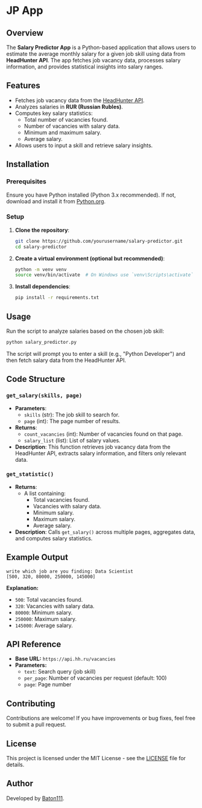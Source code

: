 # JP App

## Overview
The **Salary Predictor App** is a Python-based application that allows users to estimate the average monthly salary for a given job skill using data from **HeadHunter API**. The app fetches job vacancy data, processes salary information, and provides statistical insights into salary ranges.

## Features
- Fetches job vacancy data from the [HeadHunter API](https://api.hh.ru/vacancies).
- Analyzes salaries in **RUR (Russian Rubles)**.
- Computes key salary statistics:
  - Total number of vacancies found.
  - Number of vacancies with salary data.
  - Minimum and maximum salary.
  - Average salary.
- Allows users to input a skill and retrieve salary insights.

## Installation

### Prerequisites
Ensure you have Python installed (Python 3.x recommended). If not, download and install it from [Python.org](https://www.python.org/downloads/).

### Setup
1. **Clone the repository**:
   ```sh
   git clone https://github.com/yourusername/salary-predictor.git
   cd salary-predictor
   ```
2. **Create a virtual environment (optional but recommended)**:
   ```sh
   python -m venv venv
   source venv/bin/activate  # On Windows use `venv\Scripts\activate`
   ```
3. **Install dependencies**:
   ```sh
   pip install -r requirements.txt
   ```

## Usage
Run the script to analyze salaries based on the chosen job skill:

```sh
python salary_predictor.py
```

The script will prompt you to enter a skill (e.g., "Python Developer") and then fetch salary data from the HeadHunter API.

## Code Structure

### `get_salary(skills, page)`
- **Parameters**:
  - `skills` (str): The job skill to search for.
  - `page` (int): The page number of results.
- **Returns**:
  - `count_vacancies` (int): Number of vacancies found on that page.
  - `salary_list` (list): List of salary values.
- **Description**: This function retrieves job vacancy data from the HeadHunter API, extracts salary information, and filters only relevant data.

### `get_statistic()`
- **Returns**:
  - A list containing:
    - Total vacancies found.
    - Vacancies with salary data.
    - Minimum salary.
    - Maximum salary.
    - Average salary.
- **Description**: Calls `get_salary()` across multiple pages, aggregates data, and computes salary statistics.

## Example Output
```
write which job are you finding: Data Scientist
[500, 320, 80000, 250000, 145000]
```
**Explanation:**
- `500`: Total vacancies found.
- `320`: Vacancies with salary data.
- `80000`: Minimum salary.
- `250000`: Maximum salary.
- `145000`: Average salary.

## API Reference
- **Base URL:** `https://api.hh.ru/vacancies`
- **Parameters:**
  - `text`: Search query (job skill)
  - `per_page`: Number of vacancies per request (default: 100)
  - `page`: Page number

## Contributing
Contributions are welcome! If you have improvements or bug fixes, feel free to submit a pull request.

## License
This project is licensed under the MIT License - see the [LICENSE](LICENSE) file for details.

## Author
Developed by [Baton111](https://github.com/yourusername).

